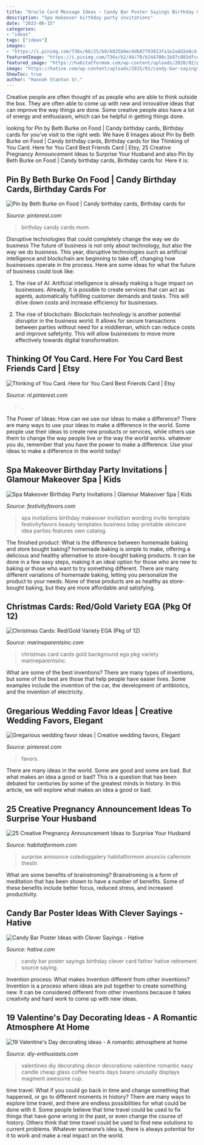 ```yaml
---
title: "Oracle Card Message Ideas ~ Candy Bar Poster Sayings Birthday Clever Card Father Hative Retirement Source Saying"
description: "Spa makeover birthday party invitations"
date: "2023-06-15"
categories:
- "ideas"
tags: ["ideas"]
images:
- "https://i.pinimg.com/736x/68/25/b9/6825b9ec4db87793813fa1e2add2e8c4---birthday-birthday-gifts.jpg"
featuredImage: "https://i.pinimg.com/736x/b2/44/70/b244708c1b97c083dfce1729073f04db.jpg"
featured_image: "https://habitatformom.com/wp-content/uploads/2020/02/phkhys3j4k2qbwe-min.jpg"
image: "https://hative.com/wp-content/uploads/2015/01/candy-bar-sayings/12-candy-bar-saying-ideas.jpg"
ShowToc: true
author: "Hannah Stanton Sr."
---
```



Creative people are often thought of as people who are able to think outside the box. They are often able to come up with new and innovative ideas that can improve the way things are done. Some creative people also have a lot of energy and enthusiasm, which can be helpful in getting things done.

	

		
looking for Pin by Beth Burke on Food | Candy birthday cards, Birthday cards for you've visit to the right web. We have 8 Images about Pin by Beth Burke on Food | Candy birthday cards, Birthday cards for like Thinking of You Card. Here for You Card Best Friends Card | Etsy, 25 Creative Pregnancy Announcement Ideas to Surprise Your Husband and also Pin by Beth Burke on Food | Candy birthday cards, Birthday cards for. Here it is:
		
    
## Pin By Beth Burke On Food | Candy Birthday Cards, Birthday Cards For

<img loading=lazy src="https://i.pinimg.com/736x/68/25/b9/6825b9ec4db87793813fa1e2add2e8c4---birthday-birthday-gifts.jpg" onerror="this.onerror=null;this.src='https://tse3.mm.bing.net/th?id=OIP.eomc5SujciW6NQP2NdN9hQHaJ4&amp;pid=15.1';" alt="Pin by Beth Burke on Food | Candy birthday cards, Birthday cards for">

_Source: pinterest.com_

>birthday candy cards mom. 

	

Disruptive technologies that could completely change the way we do business
The future of business is not only about technology, but also the way we do business. This year, disruptive technologies such as artificial intelligence and blockchain are beginning to take off, changing how businesses operate in the process. Here are some ideas for what the future of business could look like:
1. The rise of AI: Artificial intelligence is already making a huge impact on businesses. Already, it is possible to create services that can act as agents, automatically fulfilling customer demands and tasks. This will drive down costs and increase efficiency for businesses.

2. The rise of blockchain: Blockchain technology is another potential disruptor in the business world. It allows for secure transactions between parties without need for a middleman, which can reduce costs and improve safetyrity. This will allow businesses to move more effectively towards digital transformation.


    
## Thinking Of You Card. Here For You Card Best Friends Card | Etsy

<img loading=lazy src="https://i.pinimg.com/736x/b2/44/70/b244708c1b97c083dfce1729073f04db.jpg" onerror="this.onerror=null;this.src='https://tse2.mm.bing.net/th?id=OIP.fVh9yTQyUtMjjX6BOdTOuwHaJ4&amp;pid=15.1';" alt="Thinking of You Card. Here for You Card Best Friends Card | Etsy">

_Source: nl.pinterest.com_

>. 

	

The Power of Ideas: How can we use our ideas to make a difference?
There are many ways to use your ideas to make a difference in the world. Some people use their ideas to create new products or services, while others use them to change the way people live or the way the world works. whatever you do, remember that you have the power to make a difference. Use your ideas to make a difference in the world today!

    
## Spa Makeover Birthday Party Invitations | Glamour Makeover Spa | Kids

<img loading=lazy src="https://www.festivityfavors.com/images/large/spainvite.jpg" onerror="this.onerror=null;this.src='https://tse2.mm.bing.net/th?id=OIP.hHieCBzlwp2AW7aycN42bwHaFP&amp;pid=15.1';" alt="Spa Makeover Birthday Party Invitations | Glamour Makeover Spa | Kids">

_Source: festivityfavors.com_

>spa invitations birthday makeover invitation wording invite template festivityfavors beauty templates business bday printable skincare idea parties features own catalog. 

	

The finished product: What is the difference between homemade baking and store bought baking?
homemade baking is simple to make, offering a delicious and healthy alternative to store-bought baking products. It can be done in a few easy steps, making it an ideal option for those who are new to baking or those who want to try something different. There are many different variations of homemade baking, letting you personalize the product to your needs. None of these products are as healthy as store-bought baking, but they are more affordable and satisfying.

    
## Christmas Cards: Red/Gold Variety EGA (Pkg Of 12)

<img loading=lazy src="https://marineparentsinc.com/store/images/Christmas-2012-Card-2-cover.jpg" onerror="this.onerror=null;this.src='https://tse4.mm.bing.net/th?id=OIP.P2Vp-Mj7ToJPBVKmSSbBTgHaKL&amp;pid=15.1';" alt="Christmas Cards: Red/Gold Variety EGA (Pkg of 12)">

_Source: marineparentsinc.com_

>christmas card cards gold background ega pkg variety marineparentsinc. 

	

What are some of the best inventions?
There are many types of inventions, but some of the best are those that help people have easier lives. Some examples include the invention of the car, the development of antibiotics, and the invention of electricity.

    
## Gregarious Wedding Favor Ideas | Creative Wedding Favors, Elegant

<img loading=lazy src="https://i.pinimg.com/736x/3f/01/89/3f0189275cac1cb8fbf85365ff001526.jpg" onerror="this.onerror=null;this.src='https://tse4.mm.bing.net/th?id=OIP.JChVkH6cFwHt3NC79N71oAHaJ3&amp;pid=15.1';" alt="Gregarious wedding favor ideas | Creative wedding favors, Elegant">

_Source: pinterest.com_

>favors. 

	

There are many ideas in the world. Some are good and some are bad. But what makes an idea a good or bad? This is a question that has been debated for centuries by some of the greatest minds in history. In this article, we will explore what makes an idea a good or bad.

    
## 25 Creative Pregnancy Announcement Ideas To Surprise Your Husband

<img loading=lazy src="https://habitatformom.com/wp-content/uploads/2020/02/phkhys3j4k2qbwe-min.jpg" onerror="this.onerror=null;this.src='https://tse4.mm.bing.net/th?id=OIP.F5cSIb2y9mzgB9_sYKLSHAHaNL&amp;pid=15.1';" alt="25 Creative Pregnancy Announcement Ideas to Surprise Your Husband">

_Source: habitatformom.com_

>surprise announce cutedoggalery habitatformom anuncio cafemom thestir. 

	

What are some benefits of brainstroming?
Brainstroming is a form of meditation that has been shown to have a number of benefits. Some of these benefits include better focus, reduced stress, and increased productivity.

    
## Candy Bar Poster Ideas With Clever Sayings - Hative

<img loading=lazy src="https://hative.com/wp-content/uploads/2015/01/candy-bar-sayings/12-candy-bar-saying-ideas.jpg" onerror="this.onerror=null;this.src='https://tse2.mm.bing.net/th?id=OIP.xXtAGYzQS3vZBkdTWtcs0wHaJ4&amp;pid=15.1';" alt="Candy Bar Poster Ideas with Clever Sayings - Hative">

_Source: hative.com_

>candy bar poster sayings birthday clever card father hative retirement source saying. 

	

Invention process: What makes Invention different from other inventions?
Invention is a process where ideas are put together to create something new. It can be considered different from other inventions because it takes creativity and hard work to come up with new ideas.

    
## 19 Valentine&#039;s Day Decorating Ideas - A Romantic Atmosphere At Home

<img loading=lazy src="https://www.diy-enthusiasts.com/wp-content/uploads/2014/01/valentines-day-decorating-ideas-home-candle-holders-coffee-beans.jpg" onerror="this.onerror=null;this.src='https://tse2.mm.bing.net/th?id=OIP.jB7U-sKtwISNq6aVc86jbAHaKA&amp;pid=15.1';" alt="19 Valentine&#039;s Day decorating ideas - A romantic atmosphere at home">

_Source: diy-enthusiasts.com_

>valentines diy decorating decor decorations valentine romantic easy candle cheap glass coffee hearts days beans unusally displays magment awesome cup. 

	

time travel: What if you could go back in time and change something that happened, or go to different moments in history?
There are many ways to explore time travel, and there are endless possibilities for what could be done with it. Some people believe that time travel could be used to fix things that have gone wrong in the past, or even change the course of history. Others think that time travel could be used to find new solutions to current problems. Whatever someone’s idea is, there is always potential for it to work and make a real impact on the world.

